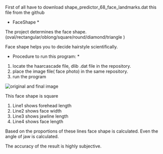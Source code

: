 First of all have to download shape_predictor_68_face_landmarks.dat this file from the github

- FaceShape \*

The project determines the face shape. (oval/rectangular/oblong/square/round/diamond/triangle )

Face shape helps you to decide hairstyle scientifically.

- Procedure to run this program: \*

1. locate the haarcascade file, dlib .dat file in the repository.
2. place the image file( face photo) in the same repository.
3. run the program

![original and final image](https://github.com/rajendra7406/FaceShape/blob/master/results.png)

This face shape is square

1. Line1 shows forehead length
2. Line2 shows face width
3. Line3 shows jawline length
4. Line4 shows face length

Based on the proportions of these lines face shape is calculated.
Even the angle of jaw is calculated.

The accuracy of the result is highly subjective.
